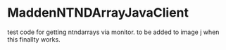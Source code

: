 # MaddenNTNDArrayJavaClient
test code for getting ntndarrays via monitor. to be added to image j when this finallty works.
